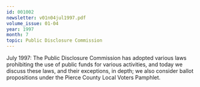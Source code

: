 ```yaml
---
id: 001002
newsletter: v01n04jul1997.pdf
volume_issue: 01-04
year: 1997
month: 7
topic: Public Disclosure Commission
---
```


July 1997: The Public Disclosure Commission has adopted various laws prohibiting the use of public funds for various activities, and today we discuss these laws, and their exceptions, in depth; we also consider ballot propositions under the Pierce County Local Voters Pamphlet.